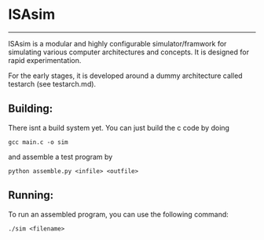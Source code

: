# ISAsim
---
ISAsim is a modular and highly configurable simulator/framwork for simulating various computer architectures and concepts. 
It is designed for rapid experimentation.

For the early stages, it is developed around a dummy architecture called testarch (see testarch.md).

## Building:
There isnt a build system yet. You can just build the c code by doing
```
gcc main.c -o sim
```
and assemble a test program by 
```
python assemble.py <infile> <outfile>
```

## Running:
To run an assembled program, you can use the following command:
```
./sim <filename>
```
